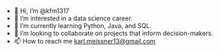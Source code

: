 - 👋 Hi, I’m @kfm1317
- 👀 I’m interested in a data science career.
- 🌱 I’m currently learning Python, Java, and SQL.
- 💞️ I’m looking to collaborate on projects that inform decision-makers.
- 📫 How to reach me karl.meissner13@gmail.com

<!---
kfm1317/kfm1317 is a ✨ special ✨ repository because its `README.md` (this file) appears on your GitHub profile.
You can click the Preview link to take a look at your changes.
--->
